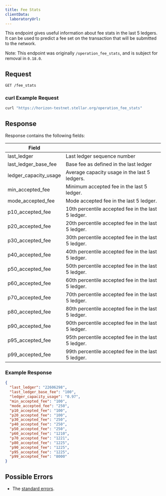 ```yaml
---
title: Fee Stats
clientData:
  laboratoryUrl:
---
```


This endpoint gives useful information about fee stats in the last 5 ledgers. It can be used to
predict a fee set on the transaction that will be submitted to the network.

Note: This endpoint was originally `/operation_fee_stats`, and is subject for removal in `0.18.0`.

## Request

```
GET /fee_stats
```

### curl Example Request

```sh
curl "https://horizon-testnet.stellar.org/operation_fee_stats"
```

## Response

Response contains the following fields:

| Field | |
| - | - |
| last_ledger | Last ledger sequence number |
| last_ledger_base_fee | Base fee as defined in the last ledger |
| ledger_capacity_usage | Average capacity usage in the last 5 ledgers. |
| min_accepted_fee | Minimum accepted fee in the last 5 ledger. |
| mode_accepted_fee | Mode accepted fee in the last 5 ledger. |
| p10_accepted_fee | 10th percentile accepted fee in the last 5 ledger. |
| p20_accepted_fee | 20th percentile accepted fee in the last 5 ledger. |
| p30_accepted_fee | 30th percentile accepted fee in the last 5 ledger. |
| p40_accepted_fee | 40th percentile accepted fee in the last 5 ledger. |
| p50_accepted_fee | 50th percentile accepted fee in the last 5 ledger. |
| p60_accepted_fee | 60th percentile accepted fee in the last 5 ledger. |
| p70_accepted_fee | 70th percentile accepted fee in the last 5 ledger. |
| p80_accepted_fee | 80th percentile accepted fee in the last 5 ledger. |
| p90_accepted_fee | 90th percentile accepted fee in the last 5 ledger. |
| p95_accepted_fee | 95th percentile accepted fee in the last 5 ledger. |
| p99_accepted_fee | 99th percentile accepted fee in the last 5 ledger. |

### Example Response

```json
{
  "last_ledger": "22606298",
  "last_ledger_base_fee": "100",
  "ledger_capacity_usage": "0.97",
  "min_accepted_fee": "100",
  "mode_accepted_fee": "250",
  "p10_accepted_fee": "100",
  "p20_accepted_fee": "100",
  "p30_accepted_fee": "250",
  "p40_accepted_fee": "250",
  "p50_accepted_fee": "250",
  "p60_accepted_fee": "1210",
  "p70_accepted_fee": "1221",
  "p80_accepted_fee": "1225",
  "p90_accepted_fee": "1225",
  "p95_accepted_fee": "1225",
  "p99_accepted_fee": "8000"
}
```

## Possible Errors

- The [standard errors](../errors.md#Standard_Errors).
